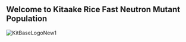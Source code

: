 ## Welcome to Kitaake Rice Fast Neutron Mutant Population

![KitBaseLogoNew1](https://user-images.githubusercontent.com/11203168/91338139-502ec680-e789-11ea-9257-180e219983c2.png=100*100)

